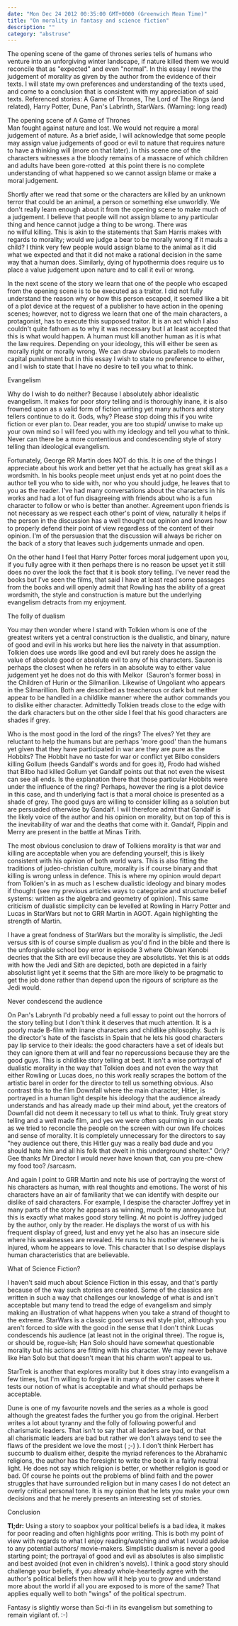 ```yaml
---
date: "Mon Dec 24 2012 00:35:00 GMT+0000 (Greenwich Mean Time)"
title: "On morality in fantasy and science fiction"
description: ""
category: "abstruse"
---
```

The opening scene of the game of thrones series tells of humans who venture into an unforgiving winter landscape, if nature killed them we would reconcile that as "expected" and even "normal". In this essay I review the judgement of morality as given by the author from the evidence of their texts. I will state my own preferences and understanding of the texts used, and come to a conclusion that is consistent with my appreciation of said texts. Referenced stories: A Game of Thrones, The Lord of The Rings (and related), Harry Potter, Dune, Pan's Labrinth, StarWars. (Warning: long read)

The opening scene of A Game of Thrones  
Man fought against nature and lost. We would not require a moral judgement of nature. As a brief aside, I will acknowledge that some people may assign value judgements of good or evil to nature that requires nature to have a thinking will (more on that later). In this scene one of the characters witnesses a the bloody remains of a massacre of which children and adults have been gore-rotted  at this point there is no complete understanding of what happened so we cannot assign blame or make a moral judgement.

Shortly after we read that some or the characters are killed by an unknown terror that could be an animal, a person or something else unworldly. We don't really learn enough about it from the opening scene to make much of a judgement. I believe that people will not assign blame to any particular thing and hence cannot judge a thing to be wrong. There was no wilful killing. This is akin to the statements that Sam Harris makes with regards to morality; would we judge a bear to be morally wrong if it mauls a child? I think very few people would assign blame to the animal as it did what we expected and that it did not make a rational decision in the same way that a human does. Similarly, dying of hypothermia does require us to place a value judgement upon nature and to call it evil or wrong.

In the next scene of the story we learn that one of the people who escaped from the opening scene is to be executed as a traitor. I did not fully understand the reason why or how this person escaped, it seemed like a bit of a plot device at the request of a publisher to have action in the opening scenes; however, not to digress we learn that one of the main characters, a protagonist, has to execute this supposed traitor. It is an act which I also couldn't quite fathom as to why it was necessary but I at least accepted that this is what would happen. A human must kill another human as it is what the law requires. Depending on your ideology, this will either be seen as morally right or morally wrong. We can draw obvious parallels to modern capital punishment but in this essay I wish to state no preference to either, and I wish to state that I have no desire to tell you what to think.

Evangelism

Why do I wish to do neither? Because I absolutely abhor idealistic evangelism. It makes for poor story telling and is thoroughly inane, it is also frowned upon as a valid form of fiction writing yet many authors and story tellers continue to do it. Gods, why? Please stop doing this if you write fiction or ever plan to. Dear reader, you are too stupid/ unwise to make up your own mind so I will feed you with my ideology and tell you what to think. Never can there be a more contentious and condescending style of story telling than ideological evangelism.

Fortunately, George RR Martin does NOT do this. It is one of the things I appreciate about his work and better yet that he actually has great skill as a wordsmith. In his books people meet unjust ends yet at no point does the author tell you who to side with, nor who you should judge, he leaves that to you as the reader. I've had many conversations about the characters in his works and had a lot of fun disagreeing with friends about who is a fun character to follow or who is better than another. Agreement upon friends is not necessary as we respect each other's point of view, naturally it helps if the person in the discussion has a well thought out opinion and knows how to properly defend their point of view regardless of the content of their opinion. I'm of the persuasion that the discussion will always be richer on the back of a story that leaves such judgements unmade and open.

On the other hand I feel that Harry Potter forces moral judgement upon you, if you fully agree with it then perhaps there is no reason be upset yet it still does no over the look the fact that it is book story telling. I've never read the books but I've seen the films, that said I have at least read some passages from the books and will openly admit that Rowling has the ability of a great wordsmith, the style and construction is mature but the underlying evangelism detracts from my enjoyment.

  
  
The folly of dualism

You may then wonder where I stand with Tolkien whom is one of the greatest writers yet a central construction is the dualistic, and binary, nature of good and evil in his works but here lies the naivety in that assumption. Tolkien does use words like good and evil but rarely does he assign the value of absolute good or absolute evil to any of his characters. Sauron is perhaps the closest when he refers in an absolute way to either value judgement yet he does not do this with Melkor  (Sauron's former boss) in the Children of Hurin or the Silmarilion. Likewise of Ungoliant who appears in the Silmarillion. Both are described as treacherous or dark but neither appear to be handled in a childlike manner where the author commands you to dislike either character. Admittedly Tolkien treads close to the edge with the dark characters but on the other side I feel that his good characters are shades if grey.

Who is the most good in the lord of the rings? The elves? Yet they are reluctant to help the humans but are perhaps 'more good' than the humans yet given that they have participated in war are they are pure as the Hobbits? The Hobbit have no taste for war or conflict yet Bilbo considers killing Gollum (heeds Gandalf's words and for goes it), Frodo had wished that Bilbo had killed Gollum yet Gandalf points out that not even the wisest can see all ends. Is the explanation there that those particular Hobbits were under the influence of the ring? Perhaps, however the ring is a plot device in this case, and th underlying fact is that a moral choice is presented as a shade of grey. The good guys are willing to consider killing as a solution but are persuaded otherwise by Gandalf. I will therefore admit that Gandalf is the likely voice of the author and his opinion on morality, but on top of this is the inevitability of war and the deaths that come with it. Gandalf, Pippin and Merry are present in the battle at Minas Tirith.

The most obvious conclusion to draw of Tolkiens morality is that war and killing are acceptable when you are defending yourself, this is likely consistent with his opinion of both world wars. This is also fitting the traditions of judeo-christian culture, morality is if course binary and that killing is wrong unless in defence. This is where my opinion would depart from Tolkien's in as much as I eschew dualistic ideology and binary modes if thought (see my previous articles ways to categorize and structure belief systems: written as the algebra and geometry of opinion). This same criticism of dualistic simplicity can be levelled at Rowling in Harry Potter and Lucas in StarWars but not to GRR Martin in AGOT. Again highlighting the strength of Martin.

I have a great fondness of StarWars but the morality is simplistic, the Jedi versus sith is of course simple dualism as you'd find in the bible and there is the unforgivable school boy error in episode 3 where Obiwan Kenobi decries that the Sith are evil because they are absolutists. Yet this is at odds with how the Jedi and Sith are depicted, both are depicted in a fairly absolutist light yet it seems that the Sith are more likely to be pragmatic to get the job done rather than depend upon the rigours of scripture as the Jedi would.

Never condescend the audience

On Pan's Labrynth I'd probably need a full essay to point out the horrors of the story telling but I don't think it deserves that much attention. It is a poorly made B-film with inane characters and childlike philosophy. Such is the director's hate of the fascists in Spain that he lets his good characters pay lip service to their ideals: the good characters have a set of ideals but they can ignore them at will and fear no repercussions because they are the good guys. This is childlike story telling at best. It isn't a wise portrayal of dualistic morality in the way that Tolkien does and not even the way that either Rowling or Lucas does, no this work really scrapes the bottom of the artistic barel in order for the director to tell us something obvious. Also contrast this to the film Downfall where the main character, Hitler, is portrayed in a human light despite his ideology that the audience already understands and has already made up their mind about, yet the creators of Downfall did not deem it necessary to tell us what to think. Truly great story telling and a well made film, and yes we were often squirming in our seats as we tried to reconcile the people on the screen with our own life choices and sense of morality. It is completely unnecessary for the directors to say "hey audience out there, this Hitler guy was a really bad dude and you should hate him and all his folk that dwelt in this underground shelter." Orly? Gee thanks Mr Director I would never have known that, can you pre-chew my food too? /sarcasm.

And again I point to GRR Martin and note his use of portraying the worst of his characters as human, with real thoughts and emotions. The worst of his characters have an air of familiarity that we can identify with despite our dislike of said characters. For example, I despise the character Joffrey yet in many parts of the story he appears as winning, much to my annoyance but this is exactly what makes good story telling. At no point is Joffrey judged by the author, only by the reader. He displays the worst of us with his frequent display of greed, lust and envy yet he also has an insecure side where his weaknesses are revealed. He runs to his mother whenever he is injured, whom he appears to love. This character that I so despise displays human characteristics that are believable.

What of Science Fiction?

I haven't said much about Science Fiction in this essay, and that's partly because of the way such stories are created. Some of the classics are written in such a way that challenges our knowledge of what is and isn't acceptable but many tend to tread the edge of evangelism and simply making an illustration of what happens when you take a strand of thought to the extreme. StarWars is a classic good versus evil style plot, although you aren't forced to side with the good in the sense that I don't think Lucas condescends his audience (at least not in the original three). The rogue is, or should be, rogue-ish; Han Solo should have somewhat questionable morality but his actions are fitting with his character. We may never behave like Han Solo but that doesn't mean that his charm won't appeal to us.

StarTrek is another that explores morality but it does stray into evangelism a few times, but I'm willing to forgive it in many of the other cases where it tests our notion of what is acceptable and what should perhaps be acceptable.

Dune is one of my favourite novels and the series as a whole is good although the greatest fades the further you go from the original. Herbert writes a lot about tyranny and the folly of following powerful and charismatic leaders. That isn't to say that all leaders are bad, or that all charismatic leaders are bad but rather we don't always tend to see the flaws of the president we love the most ( ;-) ). I don't think Herbert has succumb to dualism either, despite the myriad references to the Abrahamic religions, the author has the foresight to write the book in a fairly neutral light. He does not say which religion is better, or whether religion is good or bad. Of course he points out the problems of blind faith and the power struggles that have surrounded religion but in many cases I do not detect an overly critical personal tone. It is my opinion that he lets you make your own decisions and that he merely presents an interesting set of stories.

Conclusion

**Tl;dr:** Using a story to soapbox your political beliefs is a bad idea, it makes for poor reading and often highlights poor writing. This is both my point of view with regards to what I enjoy reading/watching and what I would advise to any potential authors/ movie-makers. Simplistic dualism is never a good starting point; the portrayal of good and evil as absolutes is also simplistic and best avoided (not even in children's novels). I think a good story should challenge your beliefs, if you already whole-heartedly agree with the author's political beliefs then how will it help you to grow and understand more about the world if all you are exposed to is more of the same? That applies equally well to both "wings" of the political spectrum.

Fantasy is slightly worse than Sci-fi in its evangelism but something to remain vigilant of. :-)